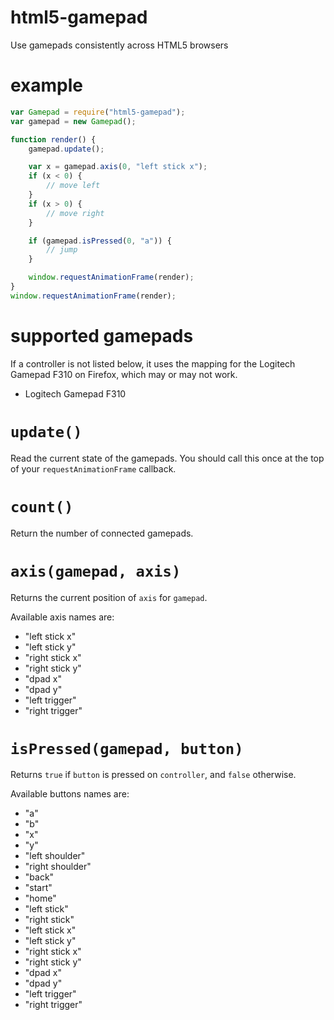 # html5-gamepad
Use gamepads consistently across HTML5 browsers

# example

```javascript
var Gamepad = require("html5-gamepad");
var gamepad = new Gamepad();

function render() {
	gamepad.update();

	var x = gamepad.axis(0, "left stick x");
	if (x < 0) {
		// move left
	}
	if (x > 0) {
		// move right
	}

	if (gamepad.isPressed(0, "a")) {
		// jump
	}

	window.requestAnimationFrame(render);
}
window.requestAnimationFrame(render);
```

# supported gamepads

If a controller is not listed below, it uses the mapping for the Logitech Gamepad F310 on Firefox, which may or may not work.

* Logitech Gamepad F310

# `update()`

Read the current state of the gamepads. You should call this once at the top of your `requestAnimationFrame` callback.

# `count()`

Return the number of connected gamepads.

# `axis(gamepad, axis)`

Returns the current position of `axis` for `gamepad`.

Available axis names are:

* "left stick x"
* "left stick y"
* "right stick x"
* "right stick y"
* "dpad x"
* "dpad y"
* "left trigger"
* "right trigger"

# `isPressed(gamepad, button)`

Returns `true` if `button` is pressed on `controller`, and `false` otherwise.

Available buttons names are:

* "a"
* "b"
* "x"
* "y"
* "left shoulder"
* "right shoulder"
* "back"
* "start"
* "home"
* "left stick"
* "right stick"
* "left stick x"
* "left stick y"
* "right stick x"
* "right stick y"
* "dpad x"
* "dpad y"
* "left trigger"
* "right trigger"
